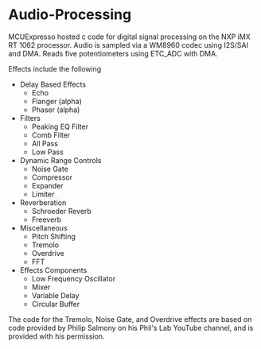 # Audio-Processing
MCUExpresso hosted c code for digital signal processing on the NXP iMX RT 1062 processor.  Audio is sampled via a WM8960 codec using I2S/SAI and DMA. Reads five potentiometers using ETC_ADC with DMA.

Effects include the following
- Delay Based Effects
    - Echo
    - Flanger (alpha)
    - Phaser  (alpha)
- Filters
    - Peaking EQ Filter
    - Comb Filter
    - All Pass
    - Low Pass
- Dynamic Range Controls
    - Noise Gate
    - Compressor
    - Expander
    - Limiter
- Reverberation    
    - Schroeder Reverb
    - Freeverb
- Miscellaneous    
    - Pitch Shifting
    - Tremolo
    - Overdrive
    - FFT
- Effects Components
    - Low Frequency Oscillator
    - Mixer
    - Variable Delay
    - Circular Buffer
    

The code for the Tremolo, Noise Gate, and Overdrive effects are based on code provided by 
Philip Salmony on his Phil's Lab YouTube channel, and is provided with his permission.
